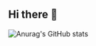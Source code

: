 ## Hi there 👋
![Anurag's GitHub stats](https://github-readme-stats.vercel.app/api?username=HeinousAgenda38\&show_icons=true\&show=reviews,discussions_started,discussions_answered,prs_merged,prs_merged_percentage)

<!--
**HeinousAgenda38/HeinousAgenda38** is a ✨ _special_ ✨ repository because its `README.md` (this file) appears on your GitHub profile.

Here are some ideas to get you started:

- 🔭 I’m currently working on ...
- 🌱 I’m currently learning ...
- 👯 I’m looking to collaborate on ...
- 🤔 I’m looking for help with ...
- 💬 Ask me about ...
- 📫 How to reach me: ...
- 😄 Pronouns: ...
- ⚡ Fun fact: ...
-->
